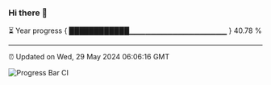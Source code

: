 ### Hi there 👋

⏳ Year progress { ████████████▁▁▁▁▁▁▁▁▁▁▁▁▁▁▁▁▁▁ } 40.78 %

---

⏰ Updated on Wed, 29 May 2024 06:06:16 GMT

![Progress Bar CI](https://github.com/liununu/liununu/workflows/Progress%20Bar%20CI/badge.svg)
